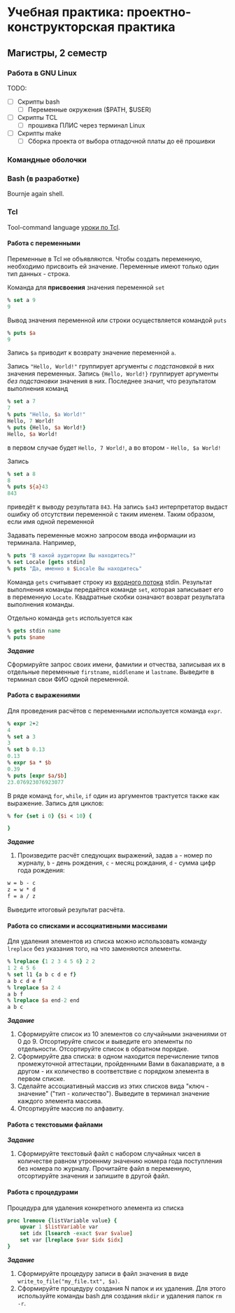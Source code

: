 # Учебная практика: проектно-конструкторская практика

## Магистры, 2 семестр

### Работа в GNU Linux

TODO:
- [ ] Скрипты bash
  - [ ]  Переменные окружения ($PATH, $USER)
- [ ] Скрипты TCL
  - [ ] прошивка ПЛИС через терминал Linux
- [ ] Скрипты make
  - [ ] Сборка проекта от выбора отладочной платы до её прошивки

### Командные оболочки

### Bash (в разработке)

Bournje again shell.

### Tcl

Tool-command language [уроки по Tcl](https://tclstudy.narod.ru/tcl/index.html).

#### Работа с переменными

Переменные в Tcl не объявляются. Чтобы создать переменную, необходимо присвоить ей значение. Переменные имеют только один тип данных - строка.

Команда для __присвоения__ значения переменной `set`

```Tcl
% set a 9
9
```

Вывод значения переменной или строки осуществляется командой `puts`

```Tcl
% puts $a
9
```

Запись `$a` приводит к возврату значение переменной `a`.

Запись `"Hello, World!"` группирует аргументы _с подстановкой_ в них значения переменных.
Запись `{Hello, World!}` группирует аргументы _без подстановки_ значения в них.
Последнее значит, что результатом выполнения команд
  
  ```Tcl
  % set a 7
  7
  % puts "Hello, $a World!"
  Hello, 7 World!
  % puts {Hello, $a World!}
  Hello, $a World!
  ```
  
в первом случае будет `Hello, 7 World!`, а во втором - `Hello, $a World!`

Запись

```Tcl
% set a 8
8
% puts ${a}43
843
```

приведёт к выводу результата `843`. На запись `$a43` интерпретатор выдаст ошибку об отсутствии переменной с таким именем. Таким образом, если имя одной переменной 

Задавать переменные можно запросом ввода информации из терминала. Например,

```Tcl
% puts "В какой аудитории Вы находитесь?"
% set Locale [gets stdin]
% puts "Да, именно в $Locale Вы находитесь"
```

Команда `gets` считывает строку из [входного потока](https://ru.wikipedia.org/wiki/Стандартные_потоки) stdin. Результат выполнения команды передаётся команде `set`, которая записывает его в переменную `Locate`. Квадратные скобки означают возврат результата выполнения команды.

Отдельно команда `gets` используется как

```Tcl
% gets stdin name
% puts $name
```

___Задание___

Сформируйте запрос своих имени, фамилии и отчества, записывая их в отдельные переменные `firstname`, `middlename` и `lastname`. Выведите в терминал свои ФИО одной переменной.

#### Работа с выражениями

Для проведения расчётов с переменными используется команда `expr`.

```Tcl
% expr 2+2
4
% set a 3
3
% set b 0.13
0.13
% expr $a * $b
0.39
% puts [expr $a/$b]
23.076923076923077
```

В ряде команд `for`, `while`, `if` один из аргументов трактуется также как выражение. Запись для циклов:

```Tcl
% for {set i 0} {$i < 10} {

}
```

___Задание___

1. Произведите расчёт следующих выражений, задав `a` - номер по журналу, `b` - день рождения, `c` - месяц рождания, `d` - сумма цифр года рождения:

```Tcl
w = b - c
z = w * d
f = a / z
```

Выведите итоговый результат расчёта.

#### Работа со списками и ассоциативными массивами

Для удаления элементов из списка можно использовать команду `lreplace` без указания того, на что заменяются элементы.

```Tcl
% lreplace {1 2 3 4 5 6} 2 2
1 2 4 5 6
% set l1 {a b c d e f}
a b c d e f
% lreplace $a 2 4
a b f
% lreplace $a end-2 end
a b c
```
___Задание___

1. Сформируйте список из 10 элементов со случайными значениями от 0 до 9. Отсортируйте список и выведите его элементы по отдельности. Отсортируйте список в обратном порядке.
2. Сформируйте два списка: в одном находится перечисление типов промежуточной аттестации, пройденными Вами в бакалавриате, а в другом - их количество в соответствие с порядком элемента в первом списке.
3. Сделайте ассоциативный массив из этих списков вида "ключ - значение" ("тип - количество"). Выведите в терминал значение каждого элемента массива.
4. Отсортируйте массив по алфавиту.

#### Работа с текстовыми файлами

___Задание___

1. Сформируйте текстовый файл с набором случайных чисел в количестве равном утроеннму значению номера года поступления без номера по журналу. Прочитайте файл в переменную, отсортируйте значения и запишите в другой файл.

#### Работа с процедурами

Процедура для удаления конкретного элемента из списка
```Tcl
proc lremove {listVariable value} {
    upvar 1 $listVariable var
    set idx [lsearch -exact $var $value]
    set var [lreplace $var $idx $idx]
}
```

___Задание___

1. Сформируйте процедуру записи в файл значения в виде `write_to_file("my_file.txt", $a)`.
2. Сформируйте процедуру создания N папок и их удаления. Для этого используйте команды bash для создания `mkdir` и удаления папок `rm -r`.